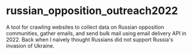# russian_opposition_outreach2022
A tool for crawling websites to collect data on Russian opposition communities, gather emails, and send bulk mail using email delivery API in 2022.
Back when I naively thought Russians did not support Russia's invasion of Ukraine.
